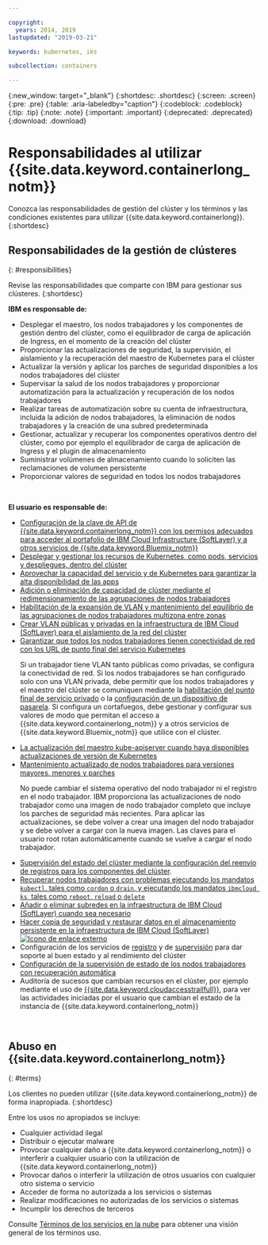 ```yaml
---

copyright:
  years: 2014, 2019
lastupdated: "2019-03-21"

keywords: kubernetes, iks

subcollection: containers

---
```


{:new_window: target="_blank"}
{:shortdesc: .shortdesc}
{:screen: .screen}
{:pre: .pre}
{:table: .aria-labeledby="caption"}
{:codeblock: .codeblock}
{:tip: .tip}
{:note: .note}
{:important: .important}
{:deprecated: .deprecated}
{:download: .download}



# Responsabilidades al utilizar {{site.data.keyword.containerlong_notm}}
Conozca las responsabilidades de gestión del clúster y los términos y las condiciones existentes para utilizar {{site.data.keyword.containerlong}}.
{:shortdesc}

## Responsabilidades de la gestión de clústeres
{: #responsibilities}

Revise las responsabilidades que comparte con IBM para gestionar sus clústeres.
{:shortdesc}

**IBM es responsable de:**

- Desplegar el maestro, los nodos trabajadores y los componentes de gestión dentro del clúster, como el equilibrador de carga de aplicación de Ingress, en el momento de la creación del clúster
- Proporcionar las actualizaciones de seguridad, la supervisión, el aislamiento y la recuperación del maestro de Kubernetes para el clúster
- Actualizar la versión y aplicar los parches de seguridad disponibles a los nodos trabajadores del clúster
- Supervisar la salud de los nodos trabajadores y proporcionar automatización para la actualización y recuperación de los nodos trabajadores
- Realizar tareas de automatización sobre su cuenta de infraestructura, incluida la adición de nodos trabajadores, la eliminación de nodos trabajadores y la creación de una subred predeterminada
- Gestionar, actualizar y recuperar los componentes operativos dentro del clúster, como por ejemplo el equilibrador de carga de aplicación de Ingress y el plugin de almacenamiento
- Suministrar volúmenes de almacenamiento cuando lo soliciten las reclamaciones de volumen persistente
- Proporcionar valores de seguridad en todos los nodos trabajadores

</br>

**El usuario es responsable de:**

- [Configuración de la clave de API de {{site.data.keyword.containerlong_notm}} con los permisos adecuados para acceder al portafolio de IBM Cloud Infrastructure (SoftLayer) y a otros servicios de {{site.data.keyword.Bluemix_notm}}](/docs/containers?topic=containers-users#api_key)
- [Desplegar y gestionar los recursos de Kubernetes, como pods, servicios y despliegues, dentro del clúster](/docs/containers?topic=containers-app#app_cli)
- [Aprovechar la capacidad del servicio y de Kubernetes para garantizar la alta disponibilidad de las apps](/docs/containers?topic=containers-app#highly_available_apps)
- [Adición o eliminación de capacidad de clúster mediante el redimensionamiento de las agrupaciones de nodos trabajadores](/docs/containers?topic=containers-clusters#add_workers)
- [Habilitación de la expansión de VLAN y mantenimiento del equilibrio de las agrupaciones de nodos trabajadores multizona entre zonas](/docs/containers?topic=containers-plan_clusters#ha_clusters)
- [Crear VLAN públicas y privadas en la infraestructura de IBM Cloud (SoftLayer) para el aislamiento de la red del clúster](/docs/infrastructure/vlans?topic=vlans-getting-started-with-vlans#getting-started-with-vlans)
- [Garantizar que todos los nodos trabajadores tienen conectividad de red con los URL de punto final del servicio Kubernetes](/docs/containers?topic=containers-firewall#firewall) <p class="note">Si un trabajador tiene VLAN tanto públicas como privadas, se configura la conectividad de red. Si los nodos trabajadores se han configurado solo con una VLAN privada, debe permitir que los nodos trabajadores y el maestro del clúster se comuniquen mediante la [habilitación del punto final de servicio privado](/docs/containers?topic=containers-cs_network_ov#cs_network_ov_master_private) o la [configuración de un dispositivo de pasarela](/docs/containers?topic=containers-cs_network_ov#cs_network_ov_master_gateway). Si configura un cortafuegos, debe gestionar y configurar sus valores de modo que permitan el acceso a {{site.data.keyword.containerlong_notm}} y a otros servicios de {{site.data.keyword.Bluemix_notm}} que utilice con el clúster.</p>
- [La actualización del maestro kube-apiserver cuando haya disponibles actualizaciones de versión de Kubernetes](/docs/containers?topic=containers-update#master)
- [Mantenimiento actualizado de nodos trabajadores para versiones mayores, menores y parches](/docs/containers?topic=containers-update#worker_node) <p class="note">No puede cambiar el sistema operativo del nodo trabajador ni el registro en el nodo trabajador. IBM proporciona las actualizaciones de nodo trabajador como una imagen de nodo trabajador completo que incluye los parches de seguridad más recientes. Para aplicar las actualizaciones, se debe volver a crear una imagen del nodo trabajador y se debe volver a cargar con la nueva imagen. Las claves para el usuario root rotan automáticamente cuando se vuelve a cargar el nodo trabajador. </p>
- [Supervisión del estado del clúster mediante la configuración del reenvío de registros para los componentes del clúster](/docs/containers?topic=containers-health#health).   
- [Recuperar nodos trabajadores con problemas ejecutando los mandatos `kubectl`, tales como `cordon` o `drain`, y ejecutando los mandatos `ibmcloud ks`, tales como `reboot`, `reload` o `delete`](/docs/containers?topic=containers-cs_cli_reference#cs_worker_reboot)
- [Añadir o eliminar subredes en la infraestructura de IBM Cloud (SoftLayer) cuando sea necesario](/docs/containers?topic=containers-subnets#subnets)
- [Hacer copia de seguridad y restaurar datos en el almacenamiento persistente en la infraestructura de IBM Cloud (SoftLayer) ![Icono de enlace externo](../icons/launch-glyph.svg "Icono de enlace externo")](/docs/services/RegistryImages/ibm-backup-restore?topic=RegistryImages-ibmbackup_restore_starter)
- Configuración de los servicios de [registro](/docs/containers?topic=containers-health#logging) y de [supervisión](/docs/containers?topic=containers-health#view_metrics) para dar soporte al buen estado y al rendimiento del clúster
- [Configuración de la supervisión de estado de los nodos trabajadores con recuperación automática](/docs/containers?topic=containers-health#autorecovery)
- Auditoría de sucesos que cambian recursos en el clúster, por ejemplo mediante el uso de [{{site.data.keyword.cloudaccesstrailfull}}](/docs/containers?topic=containers-at_events#at_events), para ver las actividades iniciadas por el usuario que cambian el estado de la instancia de {{site.data.keyword.containerlong_notm}}

<br />


## Abuso en {{site.data.keyword.containerlong_notm}}
{: #terms}

Los clientes no pueden utilizar {{site.data.keyword.containerlong_notm}} de forma inapropiada.
{:shortdesc}

Entre los usos no apropiados se incluye:

*   Cualquier actividad ilegal
*   Distribuir o ejecutar malware
*   Provocar cualquier daño a {{site.data.keyword.containerlong_notm}} o interferir a cualquier usuario con la utilización de {{site.data.keyword.containerlong_notm}}
*   Provocar daños o interferir la utilización de otros usuarios con cualquier otro sistema o servicio
*   Acceder de forma no autorizada a los servicios o sistemas
*   Realizar modificaciones no autorizadas de los servicios o sistemas
*   Incumplir los derechos de terceros

Consulte [Términos de los servicios en la nube](https://cloud.ibm.com/docs/overview/terms-of-use/notices.html#terms) para obtener una visión general de los términos uso.
